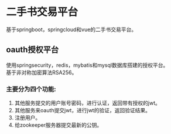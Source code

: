 # 二手书交易平台
基于springboot，springcloud和vue的二手书交易平台。

## oauth授权平台
使用springsecurity，redis，mybatis和mysql数据库搭建的授权平台。  
基于非对称加密算法RSA256。  
### 主要分为四个功能:  
1. 其他服务提交的用户账号密码，进行认证，返回带有授权的jwt。
2. 其他服务来oauth提交jwt，进行jwt的验证，返回验证结果。
3. 注册用户。  
4. 给zookeeper服务器提交最新的公钥。

